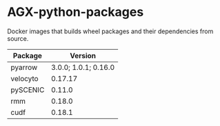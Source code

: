 # AGX-python-packages

Docker images that builds wheel packages and their dependencies from source.

| Package  | Version              |
|----------|----------------------|
| pyarrow  | 3.0.0; 1.0.1; 0.16.0 |
| velocyto | 0.17.17              |
| pySCENIC | 0.11.0               |
| rmm      | 0.18.0               |
| cudf     | 0.18.1               |
